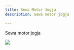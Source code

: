 ```yaml
---
title: Sewa Motor Jogja
description: Sewa motor jogja

---
```

Sewa motor jogja

![](/assets/img/11-08-22-eovwg91wmagevce.jpg)